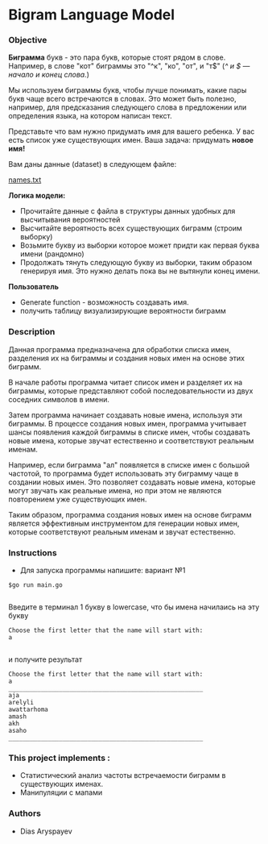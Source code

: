 # Bigram Language Model

### Objective

**Биграмма** букв - это пара букв, которые стоят рядом в слове. Например, в слове "кот" биграммы это "^к", "ко", "от", и "т$" (*^ и $ — начало и конец слова.*)

Мы используем биграммы букв, чтобы лучше понимать, какие пары букв чаще всего встречаются в словах. Это может быть полезно, например, для предсказания следующего слова в предложении или определения языка, на котором написан текст. 

Представьте что вам нужно придумать имя для вашего ребенка. У вас есть список уже существующих имен. Ваша задача: придумать **новое имя!**

Вам даны данные (dataset) в следующем файле:

[names.txt](https://s3-us-west-2.amazonaws.com/secure.notion-static.com/fbbe6c40-a3f2-4a58-a90b-d8004f62fdcc/names.txt)

**Логика модели:**

- Прочитайте данные с файла в структуры данных удобных для высчитывания вероятностей
- Высчитайте вероятность всех существующих биграмм (строим выборку)
- Возьмите букву из выборки которое может придти как первая буква имени (рандомно)
- Продолжать тянуть следующую букву из выборки, таким образом генерируя имя. Это нужно делать пока вы не вытянули конец имени.

**Пользователь**

- Generate function - возможность создавать имя.
- получить таблицу визуализирующие вероятности биграмм


 ### Description
Данная программа предназначена для обработки списка имен, разделения их на биграммы и создания новых имен на основе этих биграмм. 

В начале работы программа читает список имен и разделяет их на биграммы, которые представляют собой последовательности из двух соседних символов в имени.

Затем программа начинает создавать новые имена, используя эти биграммы. В процессе создания новых имен, программа учитывает шансы появления каждой биграммы в списке имен, чтобы создавать новые имена, которые звучат естественно и соответствуют реальным именам. 

Например, если биграмма "ал" появляется в списке имен с большой частотой, то программа будет использовать эту биграмму чаще в создании новых имен. Это позволяет создавать новые имена, которые могут звучать как реальные имена, но при этом не являются повторением уже существующих имен.

Таким образом, программа создания новых имен на основе биграмм является эффективным инструментом для генерации новых имен, которые соответствуют реальным именам и звучат естественно.


### Instructions
- Для запуска программы напишите: вариант №1
```
$go run main.go
 
```

Введите в терминал 1 букву в lowercase, что бы имена начилаись на эту букву
```
Choose the first letter that the name will start with:
a
 
```
и получите результат 
```
Choose the first letter that the name will start with:
a
______________________________________________________
aja
arelyli
awattarhoma
amash
akh
asaho
______________________________________________________
```


### This project implements :

- Статистический анализ частоты встречаемости биграмм в существующих именах.
- Манипуляции с мапами


###  Authors
 - Dias Aryspayev

